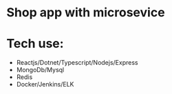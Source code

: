 # Shop app with microsevice
# Tech use:
- Reactjs/Dotnet/Typescript/Nodejs/Express
- MongoDb/Mysql
- Redis
- Docker/Jenkins/ELK